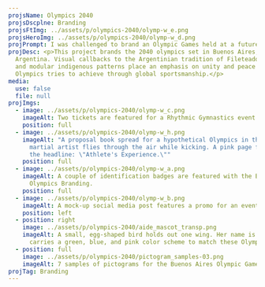 ```yaml
---
projsName: Olympics 2040
projsDscplne: Branding
projsFtImg: ../assets/p/olympics-2040/olymp-w_e.png
projsHeroImg: ../assets/p/olympics-2040/olymp-w_d.png
projPrompt: I was challenged to brand an Olympic Games held at a future date.
projDesc: <p>This project brands the 2040 olympics set in Buenos Aires,
  Argentina. Visual callbacks to the Argentinian tradition of Fileteado Porteño
  and modular indigenous patterns place an emphasis on unity and peace that the
  Olympics tries to achieve through global sportsmanship.</p>
media:
  use: false
  file: null
projImgs:
  - image: ../assets/p/olympics-2040/olymp-w_c.png
    imageAlt: Two tickets are featured for a Rhythmic Gymnastics event.
    position: full
  - image: ../assets/p/olympics-2040/olymp-w_h.png
    imageAlt: "A proposal book spread for a hypothetical Olympics in the future. A
      martial artist flies through the air while kicking. A pink page features
      the headline: \"Athlete's Experience.\""
    position: full
  - image: ../assets/p/olympics-2040/olymp-w_a.png
    imageAlt: A couple of identification badges are featured with the Buenos Aires
      Olympics Branding.
    position: full
  - image: ../assets/p/olympics-2040/olymp-w_b.png
    imageAlt: A mock-up social media post features a promo for an event.
    position: left
  - position: right
    image: ../assets/p/olympics-2040/aide_mascot_transp.png
    imageAlt: A small, egg-shaped bird holds out one wing. Her name is Aide and she
      carries a green, blue, and pink color scheme to match these Olympic Games.
  - position: full
    image: ../assets/p/olympics-2040/pictogram_samples-03.png
    imageAlt: 7 samples of pictograms for the Buenos Aires Olympic Games.
projTag: Branding
---
```

